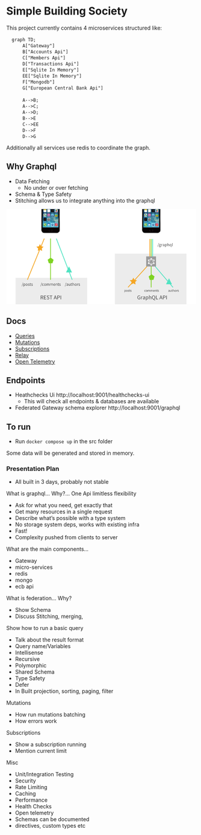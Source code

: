 #  Simple Building Society 

This project currently contains 4 microservices structured like:

```mermaid
  graph TD;
      A["Gateway"]
      B["Accounts Api"]
      C["Members Api"]
      D["Transactions Api"]
      E["Sqlite In Memory"]
      EE["Sqlite In Memory"]
      F["Mongodb"]
      G["European Central Bank Api"]

      A-->B;
      A-->C;
      A-->D;
      B-->E
      C-->EE
      D-->F
      D-->G
```

Additionally all services use redis to coordinate the graph.

## Why Graphql

* Data Fetching
  * No under or over fetching
* Schema & Type Safety
* Stitching allows us to integrate anything into the graphql

![Why Graphql](docs/images/requests.png "Why Graphql")

## Docs
* [Queries](docs/Queries.md)
* [Mutations](docs/Mutations.md)
* [Subscriptions](docs/Subscriptions.md)
* [Relay](docs/Relay.md)
* [Open Telemetry](docs/Open_Telemetry.md)

## Endpoints
* Heathchecks Ui http://localhost:9001/healthchecks-ui
  * This will check all endpoints & databases are available
* Federated Gateway schema explorer http://localhost:9001/graphql

## To run
* Run `docker compose up` in the src folder

Some data will be generated and stored in memory.

### Presentation Plan

* All built in 3 days, probably not stable

What is graphql...  Why?... One Api limitless flexibility
* Ask for what you need, get exactly that
* Get many resources in a single request
* Describe what’s possible with a type system
* No storage system deps, works with existing infra
* Fast!
* Complexity pushed from clients to server

What are the main components... 
* Gateway
* micro-services
* redis
* mongo
* ecb api

What is federation... Why?
* Show Schema  
* Discuss Stitching, merging, 

Show how to run a basic query
* Talk about the result format
* Query name/Variables
* Intellisense
* Recursive
* Polymorphic
* Shared Schema
* Type Safety
* Defer
* In Built projection, sorting, paging, filter

Mutations
* How run mutations batching
* How errors work

Subscriptions
* Show a subscription running
* Mention current limit

Misc
* Unit/Integration Testing
* Security
* Rate Limiting
* Caching
* Performance
* Health Checks
* Open telemetry
* Schemas can be documented
* directives, custom types etc

